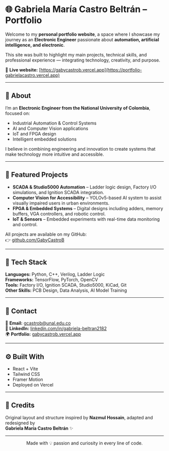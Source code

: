 # 🌐 Gabriela María Castro Beltrán – Portfolio

Welcome to my **personal portfolio website**, a space where I showcase my journey as an **Electronic Engineer** passionate about **automation, artificial intelligence, and electronic**.

This site was built to highlight my main projects, technical skills, and professional experience — integrating technology, creativity, and purpose.

🔗 **Live website:** [https://gabycastrob.vercel.app](https://portfolio-gabrielacastro.vercel.app)

---

## 🧠 About

I’m an **Electronic Engineer from the National University of Colombia**, focused on:
- Industrial Automation & Control Systems
- AI and Computer Vision applications
- IoT and FPGA design
- Intelligent embedded solutions

I believe in combining engineering and innovation to create systems that make technology more intuitive and accessible.

---

## 🚀 Featured Projects

- **SCADA & Studio5000 Automation** – Ladder logic design, Factory I/O simulations, and Ignition SCADA integration.
- **Computer Vision for Accessibility** – YOLOv5-based AI system to assist visually impaired users in urban environments.
- **FPGA & Embedded Systems** – Digital designs including adders, memory buffers, VGA controllers, and robotic control.
- **IoT & Sensors** – Embedded experiments with real-time data monitoring and control.

All projects are available on my GitHub:  
👉 [github.com/GabyCastroB](https://github.com/GabyCastroB)

---

## 🧰 Tech Stack

**Languages:** Python, C++, Verilog, Ladder Logic  
**Frameworks:** TensorFlow, PyTorch, OpenCV  
**Tools:** Factory I/O, Ignition SCADA, Studio5000, KiCad, Git  
**Other Skills:** PCB Design, Data Analysis, AI Model Training

---

## 💼 Contact

📧 **Email:** gcastrob@unal.edu.co  
🔗 **LinkedIn:** [linkedin.com/in/gabriela-beltran2182](https://www.linkedin.com/in/gabriela-beltran2182)  
🌍 **Portfolio:** [gabycastrob.vercel.app](https://gabycastrob.vercel.app)

---

## ⚙️ Built With

- React + Vite
- Tailwind CSS
- Framer Motion
- Deployed on Vercel

---

## 📝 Credits

Original layout and structure inspired by **Nazmul Hossain**, adapted and redesigned by  
**Gabriela María Castro Beltrán** ✨

---

<div align="center">
Made with 💡 passion and curiosity in every line of code.
</div>
